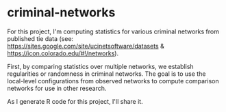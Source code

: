 # criminal-networks

For this project, I'm computing statistics for various criminal networks from published tie data (see: https://sites.google.com/site/ucinetsoftware/datasets & https://icon.colorado.edu/#!/networks).

First, by comparing statistics over multiple networks, we establish regularities or randomness in criminal networks. The goal is to use the local-level configurations from observed networks to compute comparison networks for use in other research.

As I generate R code for this project, I'll share it.
